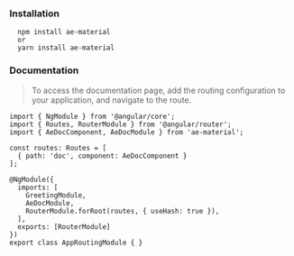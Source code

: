 ### Installation
````
  npm install ae-material 
  or
  yarn install ae-material
````

### Documentation 

> To access the documentation page, add the routing configuration to your application, and navigate to the route.


````
import { NgModule } from '@angular/core';
import { Routes, RouterModule } from '@angular/router';
import { AeDocComponent, AeDocModule } from 'ae-material';

const routes: Routes = [
  { path: 'doc', component: AeDocComponent }
];

@NgModule({
  imports: [
    GreetingModule,
    AeDocModule,
    RouterModule.forRoot(routes, { useHash: true }),
  ],
  exports: [RouterModule]
})
export class AppRoutingModule { }

````